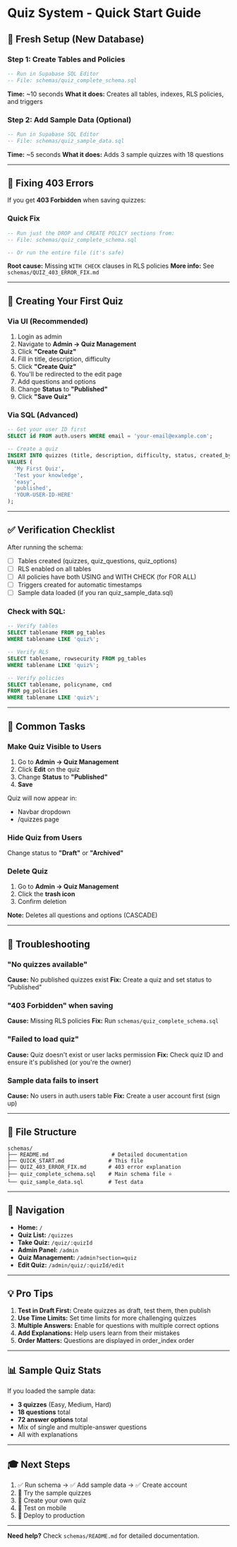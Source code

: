 # Quiz System - Quick Start Guide

## 🚀 Fresh Setup (New Database)

### Step 1: Create Tables and Policies
```sql
-- Run in Supabase SQL Editor
-- File: schemas/quiz_complete_schema.sql
```
**Time:** ~10 seconds
**What it does:** Creates all tables, indexes, RLS policies, and triggers

### Step 2: Add Sample Data (Optional)
```sql
-- Run in Supabase SQL Editor
-- File: schemas/quiz_sample_data.sql
```
**Time:** ~5 seconds
**What it does:** Adds 3 sample quizzes with 18 questions

---

## 🔧 Fixing 403 Errors

If you get **403 Forbidden** when saving quizzes:

### Quick Fix
```sql
-- Run just the DROP and CREATE POLICY sections from:
-- File: schemas/quiz_complete_schema.sql

-- Or run the entire file (it's safe)
```

**Root cause:** Missing `WITH CHECK` clauses in RLS policies
**More info:** See `schemas/QUIZ_403_ERROR_FIX.md`

---

## 📝 Creating Your First Quiz

### Via UI (Recommended)
1. Login as admin
2. Navigate to **Admin → Quiz Management**
3. Click **"Create Quiz"**
4. Fill in title, description, difficulty
5. Click **"Create Quiz"**
6. You'll be redirected to the edit page
7. Add questions and options
8. Change **Status** to **"Published"**
9. Click **"Save Quiz"**

### Via SQL (Advanced)
```sql
-- Get your user ID first
SELECT id FROM auth.users WHERE email = 'your-email@example.com';

-- Create a quiz
INSERT INTO quizzes (title, description, difficulty, status, created_by)
VALUES (
  'My First Quiz',
  'Test your knowledge',
  'easy',
  'published',
  'YOUR-USER-ID-HERE'
);
```

---

## ✅ Verification Checklist

After running the schema:

- [ ] Tables created (quizzes, quiz_questions, quiz_options)
- [ ] RLS enabled on all tables
- [ ] All policies have both USING and WITH CHECK (for FOR ALL)
- [ ] Triggers created for automatic timestamps
- [ ] Sample data loaded (if you ran quiz_sample_data.sql)

### Check with SQL:
```sql
-- Verify tables
SELECT tablename FROM pg_tables
WHERE tablename LIKE 'quiz%';

-- Verify RLS
SELECT tablename, rowsecurity FROM pg_tables
WHERE tablename LIKE 'quiz%';

-- Verify policies
SELECT tablename, policyname, cmd
FROM pg_policies
WHERE tablename LIKE 'quiz%';
```

---

## 🎯 Common Tasks

### Make Quiz Visible to Users
1. Go to **Admin → Quiz Management**
2. Click **Edit** on the quiz
3. Change **Status** to **"Published"**
4. **Save**

Quiz will now appear in:
- Navbar dropdown
- /quizzes page

### Hide Quiz from Users
Change status to **"Draft"** or **"Archived"**

### Delete Quiz
1. Go to **Admin → Quiz Management**
2. Click the **trash icon**
3. Confirm deletion

**Note:** Deletes all questions and options (CASCADE)

---

## 🐛 Troubleshooting

### "No quizzes available"
**Cause:** No published quizzes exist
**Fix:** Create a quiz and set status to "Published"

### "403 Forbidden" when saving
**Cause:** Missing RLS policies
**Fix:** Run `schemas/quiz_complete_schema.sql`

### "Failed to load quiz"
**Cause:** Quiz doesn't exist or user lacks permission
**Fix:** Check quiz ID and ensure it's published (or you're the owner)

### Sample data fails to insert
**Cause:** No users in auth.users table
**Fix:** Create a user account first (sign up)

---

## 📁 File Structure

```
schemas/
├── README.md                    # Detailed documentation
├── QUICK_START.md              # This file
├── QUIZ_403_ERROR_FIX.md       # 403 error explanation
├── quiz_complete_schema.sql    # Main schema file ⭐
└── quiz_sample_data.sql        # Test data
```

---

## 🔗 Navigation

- **Home:** `/`
- **Quiz List:** `/quizzes`
- **Take Quiz:** `/quiz/:quizId`
- **Admin Panel:** `/admin`
- **Quiz Management:** `/admin?section=quiz`
- **Edit Quiz:** `/admin/quiz/:quizId/edit`

---

## 💡 Pro Tips

1. **Test in Draft First:** Create quizzes as draft, test them, then publish
2. **Use Time Limits:** Set time limits for more challenging quizzes
3. **Multiple Answers:** Enable for questions with multiple correct options
4. **Add Explanations:** Help users learn from their mistakes
5. **Order Matters:** Questions are displayed in order_index order

---

## 📊 Sample Quiz Stats

If you loaded the sample data:
- **3 quizzes** (Easy, Medium, Hard)
- **18 questions** total
- **72 answer options** total
- Mix of single and multiple-answer questions
- All with explanations

---

## 🎓 Next Steps

1. ✅ Run schema → ✅ Add sample data → ✅ Create account
2. 📝 Try the sample quizzes
3. 🎨 Create your own quiz
4. 📱 Test on mobile
5. 🚀 Deploy to production

---

**Need help?** Check `schemas/README.md` for detailed documentation.
